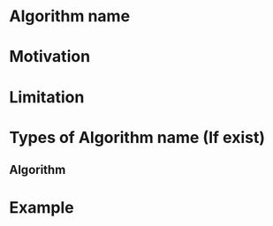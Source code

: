 # Algorithm name


# Motivation

# Limitation

# Types of Algorithm name (If exist)

## Algorithm

# Example
